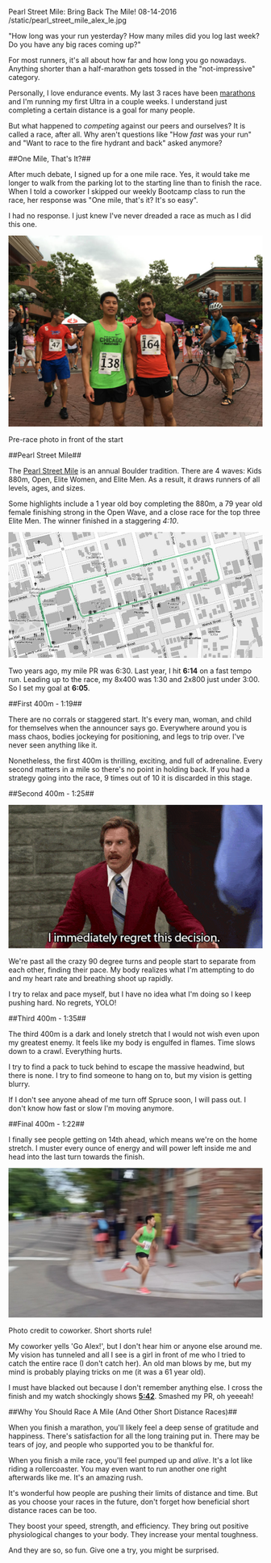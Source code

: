 Pearl Street Mile: Bring Back The Mile!
08-14-2016
/static/pearl_street_mile_alex_le.jpg

"How long was your run yesterday? How many miles did you log last week? Do you have any big races coming up?"

For most runners, it's all about how far and how long you go nowadays. Anything shorter than a half-marathon gets tossed in the "not-impressive" category.

Personally, I love endurance events. My last 3 races have been [marathons][2] and I'm running my first Ultra in a couple weeks. I understand just completing a certain distance is a goal for many people.

But what happened to *competing* against our peers and ourselves? It is called a race, after all. Why aren't questions like "How *fast* was your run" and "Want to race to the fire hydrant and back" asked anymore?

##One Mile, That's It?##

After much debate, I signed up for a one mile race. Yes, it would take me longer to walk from the parking lot to the starting line than to finish the race. When I told a coworker I skipped our weekly Bootcamp class to run the race, her response was "One mile, that's it? It's so easy".

I had no response. I just knew I've never dreaded a race as much as I did this one.

<p>
<img class="pure-img center" src="/static/pearl_street_mile_alex_matt.jpg" alt="pearl street mile alex le and matt" />
<div class="separator">Pre-race photo in front of the start</div>
</p>

##Pearl Street Mile##

The [Pearl Street Mile][1] is an annual Boulder tradition. There are 4 waves: Kids 880m, Open, Elite Women, and Elite Men. As a result, it draws runners of all levels, ages, and sizes.

Some highlights include a 1 year old boy completing the 880m, a 79 year old female finishing strong in the Open Wave, and a close race for the top three Elite Men. The winner finished in a staggering *4:10*.

<p>
<img class="pure-img center" src="/static/pearl_street_mile_2016_course.jpg" alt="pearl street mile 2016 course" />
</p>

Two years ago, my mile PR was 6:30. Last year, I hit **6:14** on a fast tempo run. Leading up to the race, my 8x400 was 1:30 and 2x800 just under 3:00. So I set my goal at **6:05**.

##First 400m - 1:19##

There are no corrals or staggered start. It's every man, woman, and child for themselves when the announcer says go. Everywhere around you is mass chaos, bodies jockeying for positioning, and legs to trip over. I've never seen anything like it.

Nonetheless, the first 400m is thrilling, exciting, and full of adrenaline. Every second matters in a mile so there's no point in holding back. If you had a strategy going into the race, 9 times out of 10 it is discarded in this stage.

##Second 400m - 1:25##

<p>
<img class="pure-img center" src="/static/I_immediately_regret_this_decision_anchorman.gif" alt="anchorman ron burgundy i immediately regret this decision" />
</p>

We're past all the crazy 90 degree turns and people start to separate from each other, finding their pace. My body realizes what I'm attempting to do and my heart rate and breathing shoot up rapidly.

I try to relax and pace myself, but I have no idea what I'm doing so I keep pushing hard. No regrets, YOLO!

##Third 400m - 1:35##

The third 400m is a dark and lonely stretch that I would not wish even upon my greatest enemy. It feels like my body is engulfed in flames. Time slows down to a crawl. Everything hurts.

I try to find a pack to tuck behind to escape the massive headwind, but there is none. I try to find someone to hang on to, but my vision is getting blurry.

If I don't see anyone ahead of me turn off Spruce soon, I will pass out. I don't know how fast or slow I'm moving anymore.

##Final 400m - 1:22##

I finally see people getting on 14th ahead, which means we're on the home stretch. I muster every ounce of energy and will power left inside me and head into the last turn towards the finish.

<p>
<img class="pure-img center" src="/static/pearl_street_mile_alex_le.jpg" alt="pearl street mile alex le" />
<div class="separator">Photo credit to coworker. Short shorts rule!</div>
</p>

My coworker yells 'Go Alex!', but I don't hear him or anyone else around me. My vision has tunneled and all I see is a girl in front of me who I tried to catch the entire race (I don't catch her). An old man blows by me, but my mind is probably playing tricks on me (it was a 61 year old).

I must have blacked out because I don't remember anything else. I cross the finish and my watch shockingly shows [**5:42**][3]. Smashed my PR, oh yeeeah!

##Why You Should Race A Mile (And Other Short Distance Races)##

When you finish a marathon, you'll likely feel a deep sense of gratitude and happiness. There's satisfaction for all the long training put in. There may be tears of joy, and people who supported you to be thankful for.

When you finish a mile race, you'll feel pumped up and *alive*. It's a lot like riding a rollercoaster. You may even want to run another one right afterwards like me. It's an amazing rush.

It's wonderful how people are pushing their limits of distance and time. But as you choose your races in the future, don't forget how beneficial short distance races can be too.

They boost your speed, strength, and efficiency. They bring out positive physiological changes to your body. They increase your mental toughness.

And they are so, so fun. Give one a try, you might be surprised.

[1]: http://flatironsrunningevents.com/races/pearl-street-mile/
[2]: /blog/chicago-marathon-recap.html
[3]: http://runningbears.com/pearl/Pearl_Street_Mile_Open_2016.HTM

